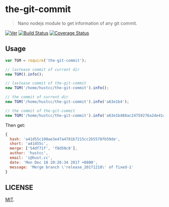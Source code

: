 # the-git-commit

> Nano nodejs module to get information of any git commit.

[![Ver](https://img.shields.io/npm/v/the-git-commit.svg)](https://www.npmjs.com/package/the-git-commit) [![Build Status](https://travis-ci.org/hustcc/the-git-commit.svg?branch=master)](https://travis-ci.org/hustcc/the-git-commit) [![Coverage Status](https://coveralls.io/repos/github/hustcc/the-git-commit/badge.svg?branch=master)](https://coveralls.io/github/hustcc/the-git-commit)

## Usage

```js
var TGM = require('the-git-commit');

// lastease commit of current dir
new TGM().info();

// lastease commit of the-git-commit
new TGM('/home/hustcc/the-git-commit').info();

// the commit of current dir
new TGM('/home/hustcc/the-git-commit').info('a63e1b4');

// the commit of the-git-commit
new TGM('/home/hustcc/the-git-commit').info('a63e1b488ac24759276a2de414122e7bca4351be');
```

Then get:

```js
{
  hash: 'a41d55c100ae3e47a4781b7215cc2b5578fb59de',
  short: 'a41d55c',
  merge: ['54df71f', 'f8d50c8'],
  author: 'hustcc',
  email: 'i@hust.cc',
  date: 'Mon Dec 18 20:26:34 2017 +0800',
  message: 'Merge branch \'release_20171218\' of fixed-1'
}

```


## LICENSE

[MIT](https://github.com/hustcc).